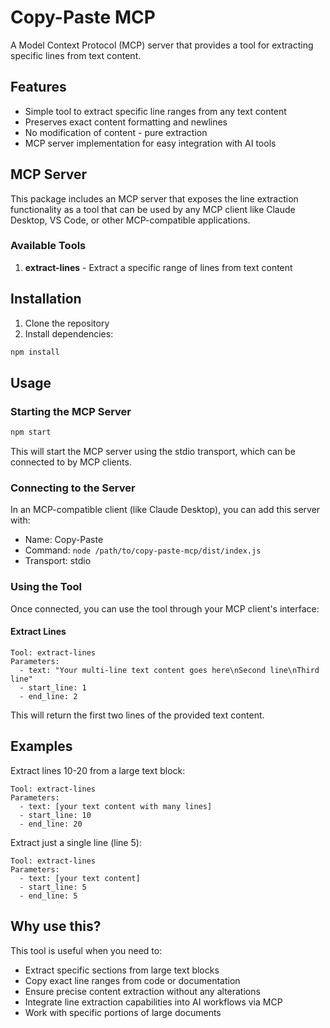 # Copy-Paste MCP

A Model Context Protocol (MCP) server that provides a tool for extracting specific lines from text content.

## Features

- Simple tool to extract specific line ranges from any text content
- Preserves exact content formatting and newlines
- No modification of content - pure extraction
- MCP server implementation for easy integration with AI tools

## MCP Server

This package includes an MCP server that exposes the line extraction functionality as a tool that can be used by any MCP client like Claude Desktop, VS Code, or other MCP-compatible applications.

### Available Tools

1. **extract-lines** - Extract a specific range of lines from text content

## Installation

1. Clone the repository
2. Install dependencies:

```bash
npm install
```

## Usage

### Starting the MCP Server

```bash
npm start
```

This will start the MCP server using the stdio transport, which can be connected to by MCP clients.

### Connecting to the Server

In an MCP-compatible client (like Claude Desktop), you can add this server with:

- Name: Copy-Paste
- Command: `node /path/to/copy-paste-mcp/dist/index.js`
- Transport: stdio

### Using the Tool

Once connected, you can use the tool through your MCP client's interface:

#### Extract Lines

```
Tool: extract-lines
Parameters:
  - text: "Your multi-line text content goes here\nSecond line\nThird line"
  - start_line: 1
  - end_line: 2
```

This will return the first two lines of the provided text content.

## Examples

Extract lines 10-20 from a large text block:
```
Tool: extract-lines
Parameters:
  - text: [your text content with many lines]
  - start_line: 10
  - end_line: 20
```

Extract just a single line (line 5):
```
Tool: extract-lines
Parameters:
  - text: [your text content]
  - start_line: 5
  - end_line: 5
```

## Why use this?

This tool is useful when you need to:
- Extract specific sections from large text blocks
- Copy exact line ranges from code or documentation
- Ensure precise content extraction without any alterations
- Integrate line extraction capabilities into AI workflows via MCP
- Work with specific portions of large documents